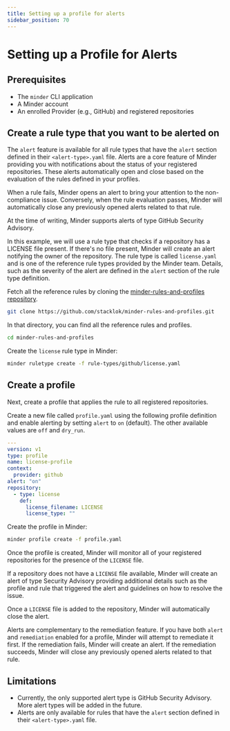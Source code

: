 ```yaml
---
title: Setting up a profile for alerts
sidebar_position: 70
---
```


# Setting up a Profile for Alerts

## Prerequisites

* The `minder` CLI application
* A Minder account
* An enrolled Provider (e.g., GitHub) and registered repositories

## Create a rule type that you want to be alerted on

The `alert` feature is available for all rule types that have the `alert` section defined in their `<alert-type>.yaml`
file. Alerts are a core feature of Minder providing you with notifications about the status of your registered
repositories. These alerts automatically open and close based on the evaluation of the rules defined in your profiles.

When a rule fails, Minder opens an alert to bring your attention to the non-compliance issue. Conversely, when the
rule evaluation passes, Minder will automatically close any previously opened alerts related to that rule.

At the time of writing, Minder supports alerts of type GitHub Security Advisory.

In this example, we will use a rule type that checks if a repository has a LICENSE file present. If there's no file
present, Minder will create an alert notifying the owner of the repository. The rule type is called `license.yaml` and
is one of the reference rule types provided by the Minder team. Details, such as the severity of the alert are defined
in the `alert` section of the rule type definition.

Fetch all the reference rules by cloning the [minder-rules-and-profiles repository](https://github.com/stacklok/minder-rules-and-profiles).

```bash
git clone https://github.com/stacklok/minder-rules-and-profiles.git
```

In that directory, you can find all the reference rules and profiles.

```bash
cd minder-rules-and-profiles
```

Create the `license` rule type in Minder:

```bash
minder ruletype create -f rule-types/github/license.yaml
```

## Create a profile
Next, create a profile that applies the rule to all registered repositories.

Create a new file called `profile.yaml` using the following profile definition and enable alerting by setting `alert`
to `on` (default). The other available values are `off` and `dry_run`.

```yaml
---
version: v1
type: profile
name: license-profile
context:
  provider: github
alert: "on"
repository:
  - type: license
    def:
      license_filename: LICENSE
      license_type: ""
```

Create the profile in Minder:

```bash
minder profile create -f profile.yaml
```

Once the profile is created, Minder will monitor all of your registered repositories for the presence of the `LICENSE`
file.

If a repository does not have a `LICENSE` file available, Minder will create an alert of type Security Advisory providing
additional details such as the profile and rule that triggered the alert and guidelines on how to resolve the issue.

Once a `LICENSE` file is added to the repository, Minder will automatically close the alert.

Alerts are complementary to the remediation feature. If you have both `alert` and `remediation` enabled for a profile,
Minder will attempt to remediate it first. If the remediation fails, Minder will create an alert. If the remediation
succeeds, Minder will close any previously opened alerts related to that rule.

## Limitations

* Currently, the only supported alert type is GitHub Security Advisory. More alert types will be added in the future.
* Alerts are only available for rules that have the `alert` section defined in their `<alert-type>.yaml` file.
